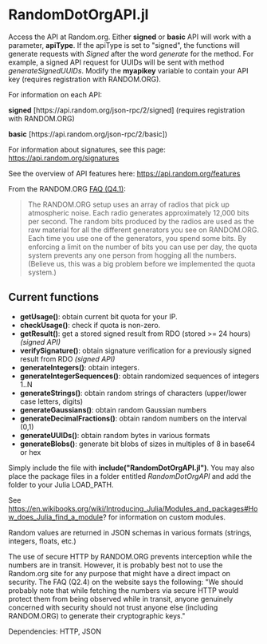 # RandomDotOrgAPI.jl
Access the API at Random.org. Either <b>signed</b> or <b>basic</b> API will work with a parameter, <b>apiType</b>. If the apiType is set to "signed", the functions will generate requests with <i>Signed</i> after the word <i>generate</i> for the method. For example, a signed API request for UUIDs will be sent with method <i>generateSignedUUIDs</i>. Modify the <b>myapikey</b> variable to contain your API key (requires registration with RANDOM.ORG).

For information on each API:
  <p><b>signed</b> [https://api.random.org/json-rpc/2/signed] (requires registration with RANDOM.ORG)
  <p><b>basic</b> [https://api.random.org/json-rpc/2/basic])

For information about signatures, see this page: https://api.random.org/signatures

See the overview of API features here: https://api.random.org/features

From the RANDOM.ORG <a href="https://www.random.org/faq">FAQ (Q4.1)</a>:
<blockquote>The RANDOM.ORG setup uses an array of radios that pick up atmospheric noise. Each radio generates approximately 12,000 bits per second. The random bits produced by the radios are used as the raw material for all the different generators you see on RANDOM.ORG. Each time you use one of the generators, you spend some bits. By enforcing a limit on the number of bits you can use per day, the quota system prevents any one person from hogging all the numbers. (Believe us, this was a big problem before we implemented the quota system.)</blockquote>

## Current functions
- <b>getUsage()</b>: obtain current bit quota for your IP.
- <b>checkUsage()</b>: check if quota is non-zero.
- <b>getResult()</b>: get a stored signed result from RDO (stored >= 24 hours) <i>(signed API)</i>
- <b>verifySignature()</b>: obtain signature verification for a previously signed result from RDO  <i>(signed API)</i>
- <b>generateIntegers()</b>: obtain integers.
- <b>generateIntegerSequences()</b>: obtain randomized sequences of integers 1..N
- <b>generateStrings()</b>: obtain random strings of characters (upper/lower case letters, digits)
- <b>generateGaussians()</b>: obtain random Gaussian numbers
- <b>generateDecimalFractions()</b>: obtain random numbers on the interval (0,1)
- <b>generateUUIDs()</b>: obtain random bytes in various formats
- <b>generateBlobs()</b>: generate bit blobs of sizes in multiples of 8 in base64 or hex

Simply include the file with <b>include("RandomDotOrgAPI.jl")</b>. You may also place the package files in a folder entitled <i>RandomDotOrgAPI</i> and add the folder to your Julia LOAD_PATH.

See https://en.wikibooks.org/wiki/Introducing_Julia/Modules_and_packages#How_does_Julia_find_a_module? for information on custom modules.

Random values are returned in JSON schemas in various formats (strings, integers, floats, etc.)

The use of secure HTTP by RANDOM.ORG prevents interception while the numbers are in transit. However, it is probably best not to use the Random.org site for any purpose that might have a direct impact on security. The FAQ (Q2.4) on the website says the following: "We should probably note that while fetching the numbers via secure HTTP would protect them from being observed while in transit, anyone genuinely concerned with security should not trust anyone else (including RANDOM.ORG) to generate their cryptographic keys."

Dependencies: HTTP, JSON
